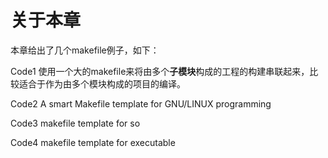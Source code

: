 # 关于本章

本章给出了几个makefile例子，如下：

Code1 使用一个大的makefile来将由多个**子模块**构成的工程的构建串联起来，比较适合于作为由多个模块构成的项目的编译。

Code2 A smart Makefile template for GNU/LINUX programming

Code3 makefile template for so

Code4 makefile template for executable

